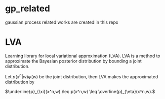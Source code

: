 # gp_related
gaussian process related works are created in this repo
# LVA
Learning library for local variational approximation (LVA).
LVA is a method to approximate the Bayesian posterior distribution by bounding a joint distribution.  

Let $p(x^n|w)\varphi(w)$ be the joint distribution,
then LVA makes the approximated distribution by

$\underline{p}_{\xi}(x^n,w) \leq p(x^n,w) \leq \overline{p}_{\eta}(x^n,w).$
